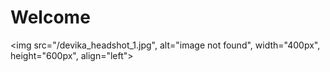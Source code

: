
# Welcome

<img src="/devika_headshot_1.jpg", alt="image not found",
 width="400px", height="600px", 
 align="left">


